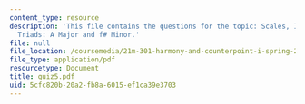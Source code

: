 ```yaml
---
content_type: resource
description: 'This file contains the questions for the topic: Scales, Intervals, and
  Triads: A Major and f# Minor.'
file: null
file_location: /coursemedia/21m-301-harmony-and-counterpoint-i-spring-2005/5cfc820b20a2fb8a6015ef1ca39e3703_quiz5.pdf
file_type: application/pdf
resourcetype: Document
title: quiz5.pdf
uid: 5cfc820b-20a2-fb8a-6015-ef1ca39e3703
---
```

